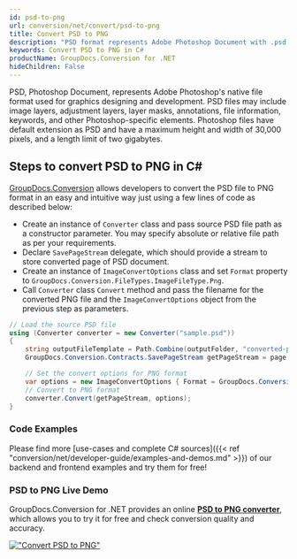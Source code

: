 ```yaml
---
id: psd-to-png
url: conversion/net/convert/psd-to-png
title: Convert PSD to PNG
description: "PSD format represents Adobe Photoshop Document with .psd extension. Learn how to convert PSD to PNG file programmatically in C# language using GroupDocs.Conversion for .NET library."
keywords: Convert PSD to PNG in C#
productName: GroupDocs.Conversion for .NET
hideChildren: False
---
```


PSD, Photoshop Document, represents Adobe Photoshop's native file format used for graphics designing and development. PSD files may include image layers, adjustment layers, layer masks, annotations, file information, keywords, and other Photoshop-specific elements. Photoshop files have default extension as PSD and have a maximum height and width of 30,000 pixels, and a length limit of two gigabytes.

## Steps to convert PSD to PNG in C#

[GroupDocs.Conversion](https://products.groupdocs.com/conversion/net) allows developers to convert the PSD file to PNG format in an easy and intuitive way just using a few lines of code as described below:

* Create an instance of `Converter` class and pass source PSD file path as a constructor parameter. You may specify absolute or relative file path as per your requirements. 
* Declare `SavePageStream` delegate, which should provide a stream to store converted page of PSD document.
* Create an instance of `ImageConvertOptions` class and set `Format` property to `GroupDocs.Conversion.FileTypes.ImageFileType.Png`.
* Call `Converter` class `Convert` method and pass the filename for the converted PNG file and the `ImageConvertOptions` object from the previous step as parameters.

```csharp
// Load the source PSD file
using (Converter converter = new Converter("sample.psd"))
{
    string outputFileTemplate = Path.Combine(outputFolder, "converted-page-{0}.png");
    GroupDocs.Conversion.Contracts.SavePageStream getPageStream = page => new FileStream(string.Format(outputFileTemplate, page), FileMode.Create);

    // Set the convert options for PNG format
    var options = new ImageConvertOptions { Format = GroupDocs.Conversion.FileTypes.ImageFileType.Png };   
    // Convert to PNG format
    converter.Convert(getPageStream, options);
}
```

### Code Examples

Please find more [use-cases and complete C# sources]({{< ref "conversion/net/developer-guide/examples-and-demos.md" >}}) of our backend and frontend examples and try them for free!

### PSD to PNG Live Demo

GroupDocs.Conversion for .NET provides an online [**PSD to PNG converter**](https://products.groupdocs.app/conversion/psd-to-png), which allows you to try it for free and check conversion quality and accuracy.

[!["Convert PSD to PNG"](conversion/net/images/convert-to-png/convert-psd-to-png.png)](https://products.groupdocs.app/conversion/psd-to-png)